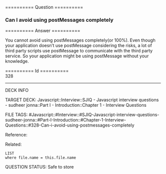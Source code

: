 ========== Question ==========  

### Can I avoid using postMessages completely  

========== Answer ==========  

You cannot avoid using postMessages completely(or 100%). Even though your application doesn’t use postMessage considering the risks, a lot of third party scripts use postMessage to communicate with the third party service. So your application might be using postMessage without your knowledge.

========== Id ==========  
328

---

DECK INFO

TARGET DECK: Javascript::Interview::SJIQ - Javascript interview questions - sudheer jonna::Part I - Introduction::Chapter 1 - Interview Questions

FILE TAGS: #Javascript::#Interview::#SJIQ-Javascript-interview-questions-sudheer-jonna::#Part-I-Introduction::#Chapter-1-Interview-Questions::#328-Can-i-avoid-using-postmessages-completely

Reference:

Related:

```dataview
LIST
where file.name = this.file.name
```

QUESTION STATUS: Safe to store

